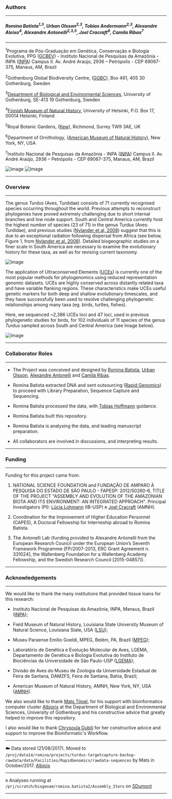 ### Authors
---

##### Romina Batista</sup><sup>1</sup><sup>,</sup><sup>3</sup>, Urban Olsson<sup>2</sup><sup>,</sup><sup>3</sup>, Tobias Andermann<sup>2</sup><sup>,</sup><sup>3</sup>, Alexandre Aleixo<sup>4</sup>, Alexandre Antonelli<sup>2</sup><sup>,</sup><sup>3</sup><sup>,</sup><sup>5</sup>, Joel Cracraft</sup><sup>6</sup>, Camila Ribas</sup><sup>7</sup><sup>
---

<sup>1</sup>Programa de Pós-Graduação em Genética, Conservação e Biologia Evolutiva, PPG ([GCBEV](http://gcbev.inpa.gov.br/))  - Instituto Nacional de Pesquisas da Amazônia - INPA ([INPA](http://portal.inpa.gov.br/)) Campus II. Av. André Araújo, 2936 – Petrópolis - CEP 69067-375, Manaus, AM, Brazil

<sup>2</sup>Gothenburg Global Biodiversity Centre, ([GGBC](https://ggbc.gu.se/)), Box 461, 405 30 Gothenburg, Sweden 

<sup>3</sup>[Department of Biological and Environmental Sciences](https://bioenv.gu.se/english), University of Gothenburg, SE-413 19 Gothenburg, Sweden

<sup>4</sup>[Finnish Museum of Natural History](https://researchportal.helsinki.fi/en/persons/alexandre-luis-padovan-aleixo), University of Helsinki, P.O. Box 17, 00014 Helsinki, Finland

<sup>5</sup>Royal Botanic Gardens, ([Kew](https://www.kew.org/)), Richmond, Surrey TW9 3AE, UK

<sup>6</sup>Department of Ornithology, ([American Museum of Natural History](https://www.amnh.org/research/staff-directory/joel-l.-cracraft)), New York, NY, USA

<sup>7</sup>Instituto Nacional de Pesquisas da Amazônia - INPA ([INPA](http://portal.inpa.gov.br/)) Campus II. Av. André Araújo, 2936 – Petrópolis - CEP 69067-375, Manaus, AM, Brazil


![Image](images/Dimensions-UCE-thrushes001.png)               ![Image](images/Dimensions-UCE-thrushes002.png)

---

### Overview
---

The genus *Turdus* (Aves, Turdidae) consists of 71 currently recognised species occurring throughout the world. Previous attempts to reconstruct phylogenies have proved extremely challenging due to short internal branches and low node support. South and Central America currently host the highest number of species (23 of 71) in the genus Turdus (Aves: Turdidae), and previous studies ([Nylander et al, 2008](http://sysbio.oxfordjournals.org/content/57/2/257.full.pdf+html)) suggest that this is due to an exceptional radiation following dispersal from Africa (see below, Figure 1, from [Nylander et al, 2008](http://sysbio.oxfordjournals.org/content/57/2/257.full.pdf+html)). Detailed biogeographic studies on a finer scale in South America are necessary to examine the evolutionary history for these taxa, as well as for revising current taxonomy. 

![Image](images/Dimensions-UCE-thrushes004.png)

The application of Ultraconserved Elements ([UCEs](http://ultraconserved.org/)) is currently one of the most popular methods for phylogenomics using reduced representation genomic datasets. UCEs are highly conserved across distantly related taxa and have variable flanking regions. These characteristics make UCEs useful genetic markers for both deep and shallow evolutionary timescales, and they have successfully been used to resolve challenging phylogenetic relationships among many taxa (eg. birds, turtles, fishes). 

Here, we sequenced ~2,386 UCEs loci and 47 loci, used in previous phylogenetic studies for birds, for 102 individuals of 11 species of the genus *Turdus* sampled across South and Central America (see Image below).

![Image](images/Dimensions-UCE-thrushes003.png) 

---

### Collaborator Roles
---

*	The Project was conceived and designed by [Romina Batista](http://buscatextual.cnpq.br/buscatextual/visualizacv.do?id=K4232850J7), [Urban Olsson](http://bioenv.gu.se/personal/Olsson_Urban), [Alexandre Antonelli](http://www.antonelli-lab.net/) and [Camila Ribas](http://buscatextual.cnpq.br/buscatextual/visualizacv.do?id=K4760723U4). 

*	Romina Batista extracted DNA and sent outsourcing ([Rapid Genomics](http://www.rapid-genomics.com/)) to proceed with Library Preparation, Sequence Capture and Sequencing. 

*	Romina Batista processed the data, with [Tobias Hoffmann](https://github.com/tobiashofmann88) guidance. 

*	Romina Batista built this repository.

*	Romina Batista is analysing the data, and leading manuscript preparation. 

*	All collaborators are involved in discussions, and interpreting results.

---

### Funding
---

Funding for this project came from: 

1. NATIONAL SCIENCE FOUNDATION and FUNDAÇÃO DE AMPARO À PESQUISA DO ESTADO DE SÃO PAULO - FAPESP: 2012/50260-6, TITLE OF THE PROJECT "ASSEMBLY AND EVOLUTION OF THE AMAZONIAN BIOTA AND ITS ENVIRONMENT: AN INTEGRATED APPROACH". Principal Investigators (PI): [Lúcia Lohmann](http://lattes.cnpq.br/3340828165410597)
(IB-USP) e [Joel Cracraft](http://www.amnh.org/our-research/staff-directory/joel-l.-cracraft/) (AMNH). 

2. Coordination for the Improvement of Higher Education Personnel (CAPES), A Doctoral Fellowship for Interneship abroad to Romina Batista. 

3. The Antonelli Lab (funding provided to Alexandre Antonelli from the European Research Council under the European Union’s Seventh Framework Programme [FP/2007-2013, ERC Grant Agreement n. 331024], the Wallenberg Foundation for a  Wallenberg Academy Fellowship, and the Swedish Research Council [2015-04857]).  

---

### Acknowledgements
--- 

We would like to thank the many institutions that provided tissue loans for this research: 

*	Instituto Nacional de Pesquisas da Amazônia, INPA, Manaus, Brazil ([INPA](https://www.inpa.gov.br/));

*	Field Museum of Natural History, Louisiana State University Museum of Natural Science, Louisiana State, USA ([LSU](http://www.museum.lsu.edu/MNS/birdcoll.html)); 

*	Museu Paraense Emílio Goeldi, MPEG, Belém, PA, Brazil ([MPEG](http://www.museu-goeldi.br/portal/content/coleções-de-científicas)); 

*	Laboratório de Genética e Evolução Molecular de Aves, LGEMA, Departamento de Genética e Biologia Evolutiva do Instituto de Biociências da Universidade de São Paulo-USP ([LGEMA](http://www.ib.usp.br/biologia/lgema/)); 

*	Divisão de Aves do Museu de Zoologia da Universidade Estadual de Feira de Santana, DAMZFS, Feira de Santana, Bahia, Brazil;

*	American Museum of Natural History, AMNH, New York, NY, USA ([AMNH](http://www.amnh.org/science/divisions/vertzoo/#collections)).

We also would like to thank [Mats Töpel](http://matstopel.se/), for his support with bioinformatics computer cluster [Albiorix](http://albiorix.bioenv.gu.se/) at the Department of Biological and Environmental Sciences, University of Gothenburg and his constructive advice that greatly helped to improve this repository.

I also would like to thank [Chrysoula Gubili](http://www.marianilab.org/#!chrysoula-gubili/mo1in) for her constructive advice and support to improve the Bioinformatic's Workflow.

---

:cloud: Data stored (21/08/2017). Moved to `/proj/data14/romina/projects/turdus-targetcapture-backup-rawdata/data/Facilities/RapidGenomics/rawdata-sequences` by Mats in October/2017. [Albioix](http://albiorix.bioenv.gu.se/)

---

:on: Analyses running at `/prj/scratch/biogeoam/romina.batista2/Assembly_Itero` on [SDumont](https://sdumont.lncc.br/)

---
